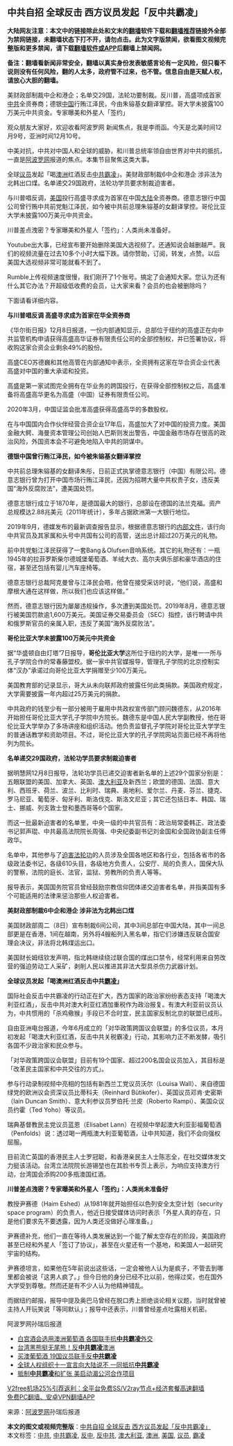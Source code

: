  <h2>中共自招 全球反击 西方议员发起「反中共霸凌」</h2> <p class="notice"><b>大陆网友注意：本文中的链接除此处和文末的<a href="https://github.com/bannedbook/fanqiang" >翻墙</a>软件下载和<a href="https://github.com/killgcd/justmysocks/blob/master/README.md">翻墙推荐</a>链接外全部为禁网链接，未翻墙状态下打不开，请勿点击。此为文字版禁闻，欲看图文视频完整版和更多禁闻，请下载<a href="https://github.com/bannedbook/fanqiang">翻墙软件或APP</a>后翻墙上禁闻网。</p><p>备注：翻墙看新闻非常安全，翻墙以真实身份发表敏感言论有一定风险，但只看不说则没有任何风险，翻的人太多，政府管不过来，也不管。信息自由是天赋人权，请放心大胆的翻墙。</b></p>  <div class="entry"> <p id="summary">美财政部制裁中企和港企；名单交29国，法轮功要制裁。反川普，高盛项成首家<a href="https://www.bannedbook.org/bnews/tag/%e4%b8%ad%e5%85%b1/" class="st_tag internal_tag" rel="tag" title="标签 中共 下的日志">中共</a>全资券商；德银<span class='wp_keywordlink_affiliate'><a href="https://www.bannedbook.org/" title="中国" target="_blank">中国</a></span>行贿江泽民，今由朱镕基女翻译掌控。哥大学未披露100万美元中共资金。专家曝美和外星人「签约」</p> <p>观众朋友大家好，欢迎收看阿波罗网 新闻焦点，我是李雨函。今天是北美时间12月9号，亚洲时间12月10号。</p> <p>中美对抗，中共对中国人和全球的威胁，和川普总统率领自由世界对中共的抵抗，一直是<span class='wp_keywordlink_affiliate'><a href="https://www.aboluowang.com/" title="阿波罗网" target="_blank">阿波罗网</a></span>报道的焦点。本集节目聚焦这类大事。</p> <p>全球<a href="https://www.bannedbook.org/bnews/tag/%e8%ae%ae%e5%91%98/" class="st_tag internal_tag" rel="tag" title="标签 议员 下的日志">议员</a>发起「喝<a href="https://www.bannedbook.org/bnews/tag/%e6%be%b3%e6%b4%b2/" class="st_tag internal_tag" rel="tag" title="标签 澳洲 下的日志">澳洲</a>红酒反击<a href="https://www.bannedbook.org/bnews/tag/%E4%B8%AD%E5%85%B1%E9%9C%B8%E5%87%8C/" class="st_tag internal_tag" rel="tag" title="标签 中共霸凌 下的日志">中共霸凌</a>」。美财政部制裁6中企和港企 涉非法为北韩出口煤。名单递交29国政府，法轮功学员要求制裁迫害者。</p> <p>与川普唱反调，<a href="https://www.bannedbook.org/bnews/tag/%e7%be%8e%e5%9b%bd/" class="st_tag internal_tag" rel="tag" title="标签 美国 下的日志">美国</a>投行高盛寻求成为首家在中国<span class='wp_keywordlink_affiliate'><a href="https://www.bannedbook.org/" title="大陆" target="_blank">大陆</a></span>全资券商。德意志银行中国公司曾行贿中共前党魁江泽民，如今被中共前总理朱镕基的女翻译掌控。哥伦比亚大学未披露100万美元中共资金。</p> <p>川普差点洩密？专家曝美和外星人「签约」：人类尚未准备好。</p> <p>Youtube出大事，已经宣布要开始删除美国大选视频了。还通知说会越删越严。我们的视频流量在过去10多个小时大幅下跌。请你赞助，订阅，转发，点赞。以后美国大选视频非常可能就看不到了。</p> <p>Rumble上传视频速度很慢，我们刚开了1个账号。搞定了会通知大家。您认为还有什么其它办法？开超级低收费的会员，让大家来看？会员的也会被删除吗？</p> <p>下面请看详细内容。&nbsp; </p> <p><strong>与川普唱反调 高盛寻求成为首家在华全资券商</strong></p> <p>《华尔街日报》12月8日报道，一份内部通知显示，总部位于纽约的高盛正在向中共监管机构申请获得高盛高华证券有限责任公司的全部控制权，并已签署协议，将收购这家合资企业剩余49%的股份。</p> <p>高盛CEO苏德巍和其他高管在内部通知中表示，全资拥有这家在华合资企业代表高盛对中国的重大承诺和投资。</p>  <p>高盛是第一家试图完全拥有在华业务的跨国投行，在获得全部控制权之后，高盛准备将高盛高华更名为高盛（中国）证券有限责任公司。</p> <p>2020年3月，中国证监会批准高盛获得高盛高华的多数股权。</p> <p>在与中国国内合作伙伴经营合资企业17年后，高盛加大了对中国的投资力度。美国金融大鳄、海曼资本管理公司创始人巴斯则发出警告，中国金融市场存在很高的政治风险，外国资本会不可避免地陷入中共的阴谋中。</p> <p><strong>德银中国曾行贿江泽民，如今被朱镕基女翻译掌控</strong></p> <p>中共前总理朱镕基的女翻译朱彤，日前正式执掌德意志银行（中国）有限公司。德意志银行曾为打开中国市场行贿江泽民，还因为招聘大量中共权贵子女，违反美国“海外反腐败法”，遭美国处罚。</p> <p>德意志银行成立于1870年，是德国最大的银行，总部设在德国的法兰克福。资产总规模达2.88兆美元（2011年统计），多年占据欧洲第一大银行地位。</p> <p>2019年9月，德媒发布的最新调查报告显示，根据德意志银行的<span class='wp_keywordlink'><a href="https://www.bannedbook.org/forum34/" title="中共内部文件 中共保密文件 解密文件" target="_blank">内部文件</a></span>，该行向中共官员及其家属和头号中共国有公司的高管，送出总计超过20万美元的礼物。</p> <p>前中共党魁江泽民获得了一套Bang＆Olufsen音响系统。其它的礼物还有：一瓶1945年的拉菲罗斯柴尔德城堡葡萄酒、羊绒大衣、高尔夫俱乐部和豪华酒店的住宿，甚至还包括有婴儿汽车座椅等。</p> <p>德意志银行总裁阿克曼曾与江泽民会晤，他曾在接受采访时说，“他们说，高盛和摩根大通在这样做，所以我们也应该这样做。”</p> <p>然而，德意志银行因为屡屡违规操作，多次遭到美国处罚。2019年8月，德意志银行被美国罚款逾1,600万美元。美国证券交易委员会（SEC）指控，该行聘请中共和俄罗斯官员的亲属入职，违反了美国“海外反腐败法”。</p> <p><strong>哥伦比亚大学未披露100万美元中共资金</strong></p> <p>据“华盛顿自由灯塔”7日报导，<strong>哥伦比亚大学</strong>这所位于纽约的大学，是唯一一所与孔子学院合作的常春藤盟校。据一家中共官媒报导，管理孔子学院的北京控制实体“汉办”承诺过向哥伦比亚大学捐赠至少100万美元。</p>  <p>美国教育部的记录显示，哥大从未向联邦政府披露任何此类捐款。美国政府规定，大学需要披露一年内超过25万美元的捐款。</p> <p>中共政府的钱至少有一部分被用于雇用中共政权宣传部门顾问魏德东，从2016年开始担任哥伦比亚大学孔子学院中方院长。魏德东是中国人民大学副教授，他在哥伦比亚大学举办了多场讲座和组织活动。他负责监督孔子学院对哥伦比亚大学学生的普通话教学和资助项目。不过，哥伦比亚大学的孔子学院网站页面已经不再将他列为院长。</p> <p><strong>名单递交29国政府，法轮功学员要求制裁迫害者</strong></p> <p>据明慧网12月8日报导，法轮功学员已递交迫害者新名单的上述29个国家分别是：五眼联盟的美国、加拿大、英国、<a href="https://www.bannedbook.org/bnews/tag/%e6%be%b3%e5%a4%a7%e5%88%a9%e4%ba%9a/" class="st_tag internal_tag" rel="tag" title="标签 澳大利亚 下的日志">澳大利亚</a>及新西兰；欧盟的德国、法国、意大利、西班牙、荷兰、波兰、比利时、瑞典、奥地利、爱尔兰、丹麦、芬兰、捷克、罗马尼亚、葡萄牙、匈牙利、斯洛伐克、斯洛文尼亚；其它还包括日本、韩国、瑞士、挪威、列支敦士登和墨西哥等6个国家。</p> <p>而这一批最新迫害者的名单里，中央一级的中共官员有：政治局常委韩正、政法委书记郭声琨、中共最高法院院长周强、中央纪委副书记刘金国和全国政协副主任傅政华。</p> <p>名单中，其他参与了<span class='wp_keywordlink'><a href="https://www.bannedbook.org/forum11/topic278.html" title="评江泽民与中共相互利用迫害法轮功" target="_blank">迫害法轮功</a></span>的人员涉及全国各地区和各行业，包括各省市的各级政法委书记，各级610头目，各级地方负责人，公安厅、局的负责人，国保大队的警察，法院的庭长、法官，监狱、劳教所的负责人等等。</p> <p>报导表示，美国国务院官员曾经鼓励宗教信仰团体递交迫害者名单，并指美国有多个可能适用的法律来惩治那些人权迫害者。</p> <p><strong>美财政部制裁6中企和港企 涉非法为北韩出口煤</strong></p> <p>美国财政部周二（8日）宣布制裁6间公司，其中3间总部在中国大陆，其中一间总部更是在香港，1间在越南，另外将4艘船列入黑名单，指它们涉嫌违反联合国安理会决议，非法将北韩煤运出口。</p> <p>美国财长姆纽钦发声明，指北韩继续绕过联合国的煤出口禁令，经常利用来自劳改营的强迫劳动工人采矿，剥削人民以推进其非法大型具杀伤力武器计划。</p> <p><strong>全球议员发起「喝澳洲红酒反击中共<a href="https://www.bannedbook.org/bnews/tag/%e9%9c%b8%e5%87%8c/" class="st_tag internal_tag" rel="tag" title="标签 霸凌 下的日志">霸凌</a>」</strong></p> <p>国际社会反击中共霸凌的行动正在扩大，西方国家的政治家纷纷表态支持「喝澳大利亚红酒」，反击中共对澳大利亚红酒加重税作为政治报复。有澳大利亚前议员认为，中共惯用的「杀鸡儆猴」手段已不合时宜，民主国家反制北京的联盟已成形。</p>  <p>自由亚洲电台报道，今年6月成立的「对华政策跨国议会联盟」的多位议员，本月初发起「喝澳大利亚红酒，反击中共关税霸凌」行动，其影响力正不断发酵，吸引各国不少政治家和民众参与。</p> <p>「对华政策跨国议会联盟」目前有19个国家、超过200名国会议员加入，其目标是「改革民主国家和中共交往的方式」。</p> <p></p> <p>参与行动录制视频中亮相的包括有新西兰工党议员沃尔（Louisa Wall）、来自德国绿党的欧洲议会资深议员比蒂科夫（Reinhard Bütikofer）、英国议员邓肯·史密斯（Iain Duncan Smith）、意大利参议员罗伯托·兰皮（Roberto Rampi）、美国众议员约霍（Ted Yoho）等议员。</p> <p>瑞典基督教民主党议员蓝恩（Elisabet Lann）在视频中举起澳大利亚彭福葡萄酒（Penfolds）说：透过喝一两瓶澳大利亚葡萄酒，让中共知道，我们不会向强权屈服。</p> <p>目前流亡英国的香港民主人士罗冠聪，和香港亲民主人士陈志全，在社交媒体发文力挺该活动。台湾立法院院长游锡堃也在其脸书专页上表示，为响应支持澳方行动，台湾国会添购200多瓶澳国红酒。</p> <p><strong>川普差点洩密？专家曝美和外星人「签约」：人类尚未准备好</strong></p> <p>教授尹赛德（Haim Eshed）从1981年就开始担任以色列安全太空计划（security space program）的负责人，他近日接受媒体访问时表示「外星人真的存在，只是他们要求先不要透露，因为人类还没做好心理准备。」</p> <p>尹赛德补充，他们一直在等待人类发展达到一个能了解太空存在的阶段，美国政府甚至已经和外星人「签订了协议」，甚至在火星还有一个基地，和美国人一起研究宇宙的结构。</p> <p>尹赛德坦言，如果他在5年前说出这些话，一定会被他人认为是疯子，不管去到哪里都会被说「这男人疯了。」但今日他的身分已经不比以前，他得过奖，也在国外大学受到尊敬。然而还是有不少人认为他精神错乱。</p> <p>而据纽约邮报，报导中提及奥巴马曾经在脱口秀上拒绝谈论相关议题，当时就曾被主持人开玩笑说「等同默认」；报导中还表示，川普曾经差点吐露相关机密。</p> <p>阿波罗网孙瑞后报道</p>  <ul class='op-related-articles' title='相关阅读'> <li><a href='https://www.bannedbook.org/bnews/comments/20201207/1443564.html' target='_blank'>白宫酒会选用澳洲葡萄酒 各国联手抗<b>中共霸凌</b>外交</a></li> <li><a href='https://www.bannedbook.org/bnews/bannedvideo/20201204/1442134.html' target='_blank'>台湾黑熊挺无尾熊！反<b>中共霸凌</b>澳洲</a></li> <li><a href='https://www.bannedbook.org/bnews/bannedvideo/20201204/1441929.html' target='_blank'>买澳葡萄酒 19国议员联手反<b>中共霸凌</b></a></li> <li><a href='https://www.bannedbook.org/bnews/headline/20201001/1406464.html' target='_blank'>全球人权组织十一宣言向大陆说不 一同抵抗<b>中共霸凌</b></a></li> <li><a href='https://www.bannedbook.org/bnews/taiwannews/20200915/1396748.html' target='_blank'>抵制<b>中共霸凌</b>和扩张 美启动湄公河合作项目</a></li> </ul> <p class="texttj"> <a href="https://github.com/bannedbook/fanqiang/wiki/V2ray%E6%9C%BA%E5%9C%BA" target="_blank">V2free机场25%引荐返利：全平台免费SS/V2ray节点+经济套餐高速翻墙</a><br/> <a href="https://github.com/bannedbook/fanqiang/wiki/%E7%A6%81%E9%97%BB%E7%BD%91%E5%AE%89%E5%8D%93%E7%BF%BB%E5%A2%99%E6%96%B0%E9%97%BBAPP" target="_blank">免费PC翻墙、安卓VPN翻墙APP</a></p><p> 来源：<a href="https://www.aboluowang.com/2020/1210/1532450.html" target="_blank">阿波罗网</a>孙瑞后报道 </p><a name='sharetosocial'></a>       <div><b>本文的图文或视频完整版</b>：<a href='https://www.bannedbook.org/bnews/topimagenews/20201210/1445053.html'>中共自招 全球反击 西方议员发起「反中共霸凌」</a></div>  </div><!--END ENTRY--> <div class="postfooter"> <div>本文标签：<a href="https://www.bannedbook.org/bnews/tag/%e4%b8%ad%e5%85%b1/" rel="tag">中共</a>, <a href="https://www.bannedbook.org/bnews/tag/%E4%B8%AD%E5%85%B1%E9%9C%B8%E5%87%8C/" rel="tag">中共霸凌</a>, <a href="https://www.bannedbook.org/bnews/tag/%E5%8F%8D%E4%B8%AD/" rel="tag">反中</a>, <a href="https://www.bannedbook.org/bnews/tag/%E5%8F%8D%E4%B8%AD%E5%85%B1/" rel="tag">反中共</a>, <a href="https://www.bannedbook.org/bnews/tag/%e6%be%b3%e5%a4%a7%e5%88%a9%e4%ba%9a/" rel="tag">澳大利亚</a>, <a href="https://www.bannedbook.org/bnews/tag/%e6%be%b3%e6%b4%b2/" rel="tag">澳洲</a>, <a href="https://www.bannedbook.org/bnews/tag/%e7%be%8e%e5%9b%bd/" rel="tag">美国</a>, <a href="https://www.bannedbook.org/bnews/tag/%e8%ae%ae%e5%91%98/" rel="tag">议员</a>, <a href="https://www.bannedbook.org/bnews/tag/%e9%9c%b8%e5%87%8c/" rel="tag">霸凌</a></div>  </div><!--END POSTFOOTER--> 